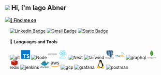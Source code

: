 ## <img src="https://media.giphy.com/media/hvRJCLFzcasrR4ia7z/giphy.gif" width="30"> Hi, i'm Iago Abner   

<div>
  <a href="https://github.com/iago-abner">
    <img align="left" height="180em" src="https://github-readme-stats.vercel.app/api/top-langs/?username=iago-abner&layout=compact&langs_count=7&theme=tokyonight"/>
</div>



#### 💬 Find me on
[![Linkedin Badge](https://img.shields.io/badge/-Linkedin-blue?style=flat-rounded&logo=Linkedin&logoColor=white&link=https://www.linkedin.com/in/iago-abner/)](https://www.linkedin.com/in/iago-abner/) 
[![Gmail Badge](https://img.shields.io/badge/-iagoabner.dev@gmail.com-c14438?style=flat-rounded&logo=Gmail&logoColor=white&link=mailto:iagoabner.dev@gmail.com)](mailto:iagoabner.dev@gmail.com)
[![Static Badge](https://img.shields.io/badge/iago%20abner-8A2BE2?logo=1001tracklists&logoColor=%23FFF&labelColor=%2366459B&color=%2366459B)](https://iago-abner.vercel.app/)

  #### :milky_way: Languages and Tools 
<div style="display: inline_block">  
  <img src="https://www.vectorlogo.zone/logos/git-scm/git-scm-icon.svg" alt="git" width="30" height="30"/>  
  <img src="https://raw.githubusercontent.com/devicons/devicon/master/icons/typescript/typescript-original.svg" alt="typescript" width="30" height="30"/> 

  <img  src="https://cdn.jsdelivr.net/gh/devicons/devicon/icons/nodejs/nodejs-original.svg" alt="Node" height="30" width="30">
  <img src="https://raw.githubusercontent.com/devicons/devicon/master/icons/express/express-original-wordmark.svg" alt="express" width="30" height="30"/> 
  <img src="https://raw.githubusercontent.com/devicons/devicon/master/icons/react/react-original-wordmark.svg" alt="react" width="30" height="30"/>  
  <img src="https://cdn.jsdelivr.net/gh/devicons/devicon/icons/nextjs/nextjs-original.svg" alt="Next" height="30" width="30" > 
  <img src="https://www.vectorlogo.zone/logos/tailwindcss/tailwindcss-icon.svg" alt="tailwind" width="30" height="30"/> 
  <img src="https://raw.githubusercontent.com/devicons/devicon/master/icons/postgresql/postgresql-original-wordmark.svg" alt="postgresql" width="30" height="30"/> 
  <img src="https://raw.githubusercontent.com/devicons/devicon/master/icons/mysql/mysql-original-wordmark.svg" alt="mysql" width="30" height="30"/> 
  <img src="https://www.vectorlogo.zone/logos/graphql/graphql-icon.svg" alt="graphql" width="30" height="30"/> 
  <img src="https://raw.githubusercontent.com/devicons/devicon/master/icons/mongodb/mongodb-original-wordmark.svg" alt="mongodb" width="30" height="30"/>
  <img src="https://raw.githubusercontent.com/devicons/devicon/master/icons/redis/redis-original-wordmark.svg" alt="redis" width="30" height="30"/> 
  <img src="https://www.vectorlogo.zone/logos/jenkins/jenkins-icon.svg" alt="jenkins" width="30" height="30"/> 
  <img src="https://raw.githubusercontent.com/devicons/devicon/master/icons/docker/docker-original-wordmark.svg" alt="docker" width="30" height="30"/> 
  <img src="https://raw.githubusercontent.com/devicons/devicon/master/icons/amazonwebservices/amazonwebservices-original-wordmark.svg" alt="aws" width="30" height="30"/>
  <img src="https://www.vectorlogo.zone/logos/google_cloud/google_cloud-icon.svg" alt="gcp" width="30" height="30"/>  
  <img src="https://www.vectorlogo.zone/logos/grafana/grafana-icon.svg" alt="grafana" width="30" height="30"/>  
  <img src="https://raw.githubusercontent.com/devicons/devicon/master/icons/linux/linux-original.svg" alt="linux" width="30" height="30"/>  
  <img src="https://www.vectorlogo.zone/logos/getpostman/getpostman-icon.svg" alt="postman" width="30" height="30"/>  
</div>
